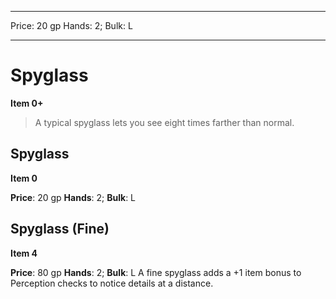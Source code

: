 
---
Price: 20 gp
Hands: 2;
Bulk: L


---

# Spyglass

**Item 0+**

> A typical spyglass lets you see eight times farther than normal.

## Spyglass

**Item 0**

**Price**: 20 gp
**Hands**: 2;
**Bulk**: L


## Spyglass (Fine)

**Item 4**

**Price**: 80 gp
**Hands**: 2;
**Bulk**: L
A fine spyglass adds a +1 item bonus to Perception checks to notice details at a distance.
